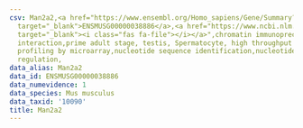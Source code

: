 ```yaml
---
csv: Man2a2,<a href="https://www.ensembl.org/Homo_sapiens/Gene/Summary?db=core;g=ENSMUSG00000038886"
  target="_blank">ENSMUSG00000038886</a>,<a href="https://www.ncbi.nlm.nih.gov/pubmed/23834426"
  target="_blank"><i class="fas fa-file"></i></a>",chromatin immunoprecipitation assay,direct
  interaction,prime adult stage, testis, Spermatocyte, high throughput transcription
  profiling by microarray,nucleotide sequence identification,nucleotide sequence identification,transcriptional
  regulation,
data_alias: Man2a2
data_id: ENSMUSG00000038886
data_numevidence: 1
data_species: Mus musculus
data_taxid: '10090'
title: Man2a2
---
```

